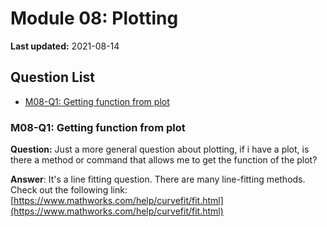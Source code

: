# Module 08: Plotting

**Last updated:** 2021-08-14

## Question List
- [M08-Q1: Getting function from plot](#Q1)

### M08-Q1: Getting function from plot <a name="Q1"></a> 
**Question:** Just a more general question about plotting, if i have a plot, is there a method or command that allows me to get the function of the plot?

**Answer**: It's a line fitting question. There are many line-fitting methods. Check out the following link: [https://www.mathworks.com/help/curvefit/fit.html](https://www.mathworks.com/help/curvefit/fit.html)
